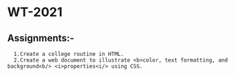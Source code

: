  # WT-2021
 ## Assignments:-
      1.Create a college routine in HTML.
      2.Create a web document to illustrate <b>color, text formatting, and background<b/> <i>properties<i/> using CSS.
